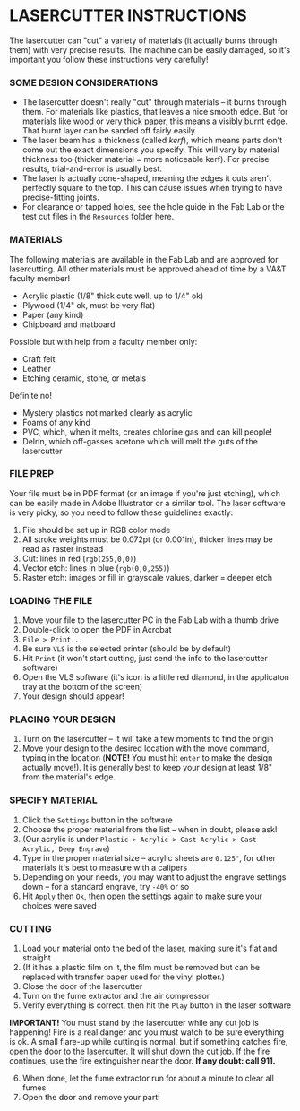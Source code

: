 # LASERCUTTER INSTRUCTIONS

The lasercutter can "cut" a variety of materials (it actually burns through them) with very precise results. The machine can be easily damaged, so it's important you follow these instructions very carefully!

### SOME DESIGN CONSIDERATIONS  
* The lasercutter doesn't really "cut" through materials – it burns through them. For materials like plastics, that leaves a nice smooth edge. But for materials like wood or very thick paper, this means a visibly burnt edge. That burnt layer can be sanded off fairly easily.  
* The laser beam has a thickness (called *kerf*), which means parts don't come out the exact dimensions you specify. This will vary by material thickness too (thicker material = more noticeable kerf). For precise results, trial-and-error is usually best.  
* The laser is actually cone-shaped, meaning the edges it cuts aren't perfectly square to the top. This can cause issues when trying to have precise-fitting joints.  
* For clearance or tapped holes, see the hole guide in the Fab Lab or the test cut files in the `Resources` folder here.  

### MATERIALS  
The following materials are available in the Fab Lab and are approved for lasercutting. All other materials must be approved ahead of time by a VA&T faculty member!

* Acrylic plastic (1/8" thick cuts well, up to 1/4" ok)  
* Plywood (1/4" ok, must be very flat)  
* Paper (any kind)  
* Chipboard and matboard  

Possible but with help from a faculty member only:  
* Craft felt  
* Leather  
* Etching ceramic, stone, or metals

Definite no!  
* Mystery plastics not marked clearly as acrylic  
* Foams of any kind  
* PVC, which, when it melts, creates chlorine gas and can kill people!  
* Delrin, which off-gasses acetone which will melt the guts of the lasercutter  

### FILE PREP  
Your file must be in PDF format (or an image if you're just etching), which can be easily made in Adobe Illustrator or a similar tool. The laser software is very picky, so you need to follow these guidelines exactly:

1. File should be set up in RGB color mode  
2. All stroke weights must be 0.072pt (or 0.001in), thicker lines may be read as raster instead  
3. Cut: lines in red (`rgb(255,0,0)`)  
4. Vector etch: lines in blue (`rgb(0,0,255)`)  
5. Raster etch: images or fill in grayscale values, darker = deeper etch  

### LOADING THE FILE  
1. Move your file to the lasercutter PC in the Fab Lab with a thumb drive  
2. Double-click to open the PDF in Acrobat  
3. `File > Print...`  
4. Be sure `VLS` is the selected printer (should be by default)  
5. Hit `Print` (it won't start cutting, just send the info to the lasercutter software)  
6. Open the VLS software (it's icon is a little red diamond, in the applicaton tray at the bottom of the screen)  
7. Your design should appear!  

### PLACING YOUR DESIGN  
1. Turn on the lasercutter – it will take a few moments to find the origin    
2. Move your design to the desired location with the move command, typing in the location (**NOTE!** You must hit `enter` to make the design actually move!). It is generally best to keep your design at least 1/8" from the material's edge.

### SPECIFY MATERIAL  
1. Click the `Settings` button in the software  
2. Choose the proper material from the list – when in doubt, please ask!  
3. (Our acrylic is under `Plastic > Acrylic > Cast Acrylic > Cast Acrylic, Deep Engrave`)  
4. Type in the proper material size – acrylic sheets are `0.125"`, for other materials it's best to measure with a calipers  
5. Depending on your needs, you may want to adjust the engrave settings down – for a standard engrave, try `-40%` or so  
6. Hit `Apply` then `Ok`, then open the settings again to make sure your choices were saved  

### CUTTING  
1. Load your material onto the bed of the laser, making sure it's flat and straight  
2. (If it has a plastic film on it, the film must be removed but can be replaced with transfer paper used for the vinyl plotter.)  
3. Close the door of the lasercutter  
4. Turn on the fume extractor and the air compressor  
5. Verify everything is correct, then hit the `Play` button in the laser software  

**IMPORTANT!** You must stand by the lasercutter while any cut job is happening! Fire is a real danger and you must watch to be sure everything is ok. A small flare-up while cutting is normal, but if something catches fire, open the door to the lasercutter. It will shut down the cut job. If the fire continues, use the fire extinguisher near the door. **If any doubt: call 911.**

6. When done, let the fume extractor run for about a minute to clear all fumes  
7. Open the door and remove your part!


